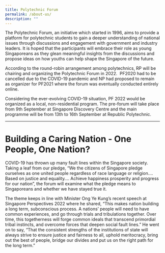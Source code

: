 ```yaml
---
title: Polytechnic Forum
permalink: /about-us/
description: ""
---
```

The Polytechnic Forum, an initiative which started in 1996, aims to provide a platform for polytechnic students to gain a deeper understanding of national issues through discussions and engagement with government and industry leaders. It is hoped that the participants will embrace their role as young Singaporeans as they glean meaningful insights from the discussions and propose ideas on how youths can help shape the Singapore of the future.

According to the round-robin arrangement among polytechnics, RP will be chairing and organizing the Polytechnic Forum in 2022.  PF2020 had to be cancelled due to the COVID-19 pandemic and NP had proposed to remain as organizer for PF2021 where the forum was eventually conducted entirely online.

Considering the ever-evolving COVID-19 situation, PF 2022 would be organized as a local, non-residential program. The pre-forum will take place from 9th September at Singapore Discovery Centre and the main programme will be from 13th to 16th September at Republic Polytechnic.

****

# Building a Caring Nation - One People, One Nation?

COVID-19 has thrown up many fault lines within the Singapore society. Taking a leaf from our pledge, “We the citizens of Singapore pledge ourselves as one united people regardless of race language or religion…. Based on justice and equality…. Achieve happiness prosperity and progress for our nation”, the forum will examine what the pledge means to Singaporeans and whether we have stayed true it.

The theme keeps in line with Minister Ong Ye Kung’s recent speech at Singapore Perspectives 2022 where he shared, “This makes nation building a long term, subconscious process. A nations’ people will need to have common experiences, and go through trials and tribulations together. Over time, this togetherness will forge common ideals that transcend primordial tribal instincts, and overcome forces that deepen social fault lines.” He went on to say, “That the consistent strengths of the institutions of state will always strive to ensure justice and fairness to all, uphold meritocracy, bring out the best of people, bridge our divides and put us on the right path for the long term.”